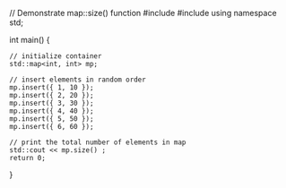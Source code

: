 // Demonstrate map::size() function 
#include <iostream>
#include <map>
using namespace std; 
  
int main() { 

    // initialize container 
    std::map<int, int> mp; 
  
    // insert elements in random order 
    mp.insert({ 1, 10 }); 
    mp.insert({ 2, 20 }); 
    mp.insert({ 3, 30 }); 
    mp.insert({ 4, 40 }); 
    mp.insert({ 5, 50 }); 
    mp.insert({ 6, 60 }); 
  
    // print the total number of elements in map
    std::cout << mp.size() ;
    return 0; 
} 